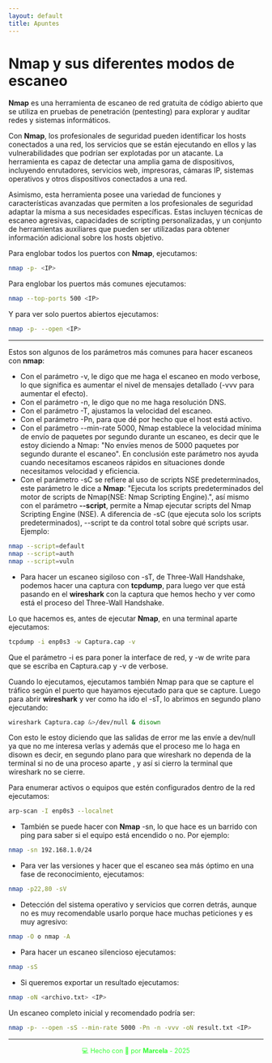 ```yaml
---
layout: default
title: Apuntes
---
```


# Nmap y sus diferentes modos de escaneo

**Nmap** es una herramienta de escaneo de red gratuita de código abierto que se utiliza en pruebas de penetración (pentesting) para explorar y auditar redes y sistemas informáticos.

Con **Nmap**, los profesionales de seguridad pueden identificar los hosts conectados a una red, los servicios que se están ejecutando en ellos y las vulnerabilidades que podrían ser explotadas por un atacante. La herramienta es capaz de detectar una amplia gama de dispositivos, incluyendo enrutadores, servicios web, impresoras, cámaras IP, sistemas operativos y otros dispositivos conectados a una red.

Asimismo, esta herramienta posee una variedad de funciones y características avanzadas que permiten a los profesionales de seguridad adaptar la misma a sus necesidades específicas. Estas incluyen técnicas de escaneo agresivas, capacidades de scripting personalizadas, y un conjunto de herramientas auxiliares que pueden ser utilizadas para obtener información adicional sobre los hosts objetivo.

Para englobar todos los puertos con **Nmap**, ejecutamos:

```bash
nmap -p- <IP>
```

Para englobar los puertos más comunes ejecutamos:

```bash
nmap --top-ports 500 <IP>
```

Y para ver solo puertos abiertos ejecutamos:

```bash
nmap -p- --open <IP>
```
---

Estos son algunos de los parámetros más comunes para hacer escaneos con **nmap**:

- Con el parámetro -v, le digo que me haga el escaneo en modo verbose, lo que significa es aumentar el nivel de mensajes detallado (-vvv para aumentar el efecto).
- Con el parámetro -n, le digo que no me haga resolución DNS.
- Con el parámetro -T, ajustamos la velocidad del escaneo.
- Con el parámetro -Pn, para que dé por hecho que el host está activo.
- Con el parámetro --min-rate 5000, Nmap establece la velocidad mínima de envío de paquetes por segundo durante un escaneo, es decir que le estoy diciendo a Nmap: "No envíes menos de 5000 paquetes por segundo durante el escaneo". En conclusión este parámetro nos ayuda cuando necesitamos escaneos rápidos en situaciones donde necesitamos velocidad y eficiencia.
- Con el parámetro -sC se refiere al uso de scripts NSE predeterminados, este parámetro le dice a **Nmap**: "Ejecuta los scripts predeterminados del motor de scripts de Nmap(NSE: Nmap Scripting Engine).", así mismo con el parámetro **--script**, permite a Nmap ejecutar scripts del Nmap Scripting Engine (NSE). A diferencia de -sC (que ejecuta solo los scripts predeterminados), --script te da control total sobre qué scripts usar. Ejemplo:

```bash
nmap --script=default
nmap --script=auth
nmap --script=vuln
```

- Para hacer un escaneo sigiloso con -sT, de Three-Wall Handshake, podemos hacer una captura con **tcpdump**, para luego ver que está pasando en el **wireshark** con la captura que hemos hecho y ver como está el proceso del Three-Wall Handshake. 

Lo que hacemos es, antes de ejecutar **Nmap**, en una terminal aparte ejecutamos:

```bash
tcpdump -i enp0s3 -w Captura.cap -v
```

Que el parámetro -i es para poner la interface de red, y -w de write para que se escriba en Captura.cap y -v de verbose.

Cuando lo ejecutamos, ejecutamos también Nmap para que se capture el tráfico según el puerto que hayamos ejecutado para que se capture.
Luego para abrir **wireshark** y ver como ha ido el -sT,  lo abrimos en segundo plano ejecutando:

```bash
wireshark Captura.cap &>/dev/null & disown
```

Con esto le estoy diciendo que las salidas de error me las envíe a dev/null ya que no me interesa verlas y además que el proceso me lo haga en disown es decir, en segundo plano para que wireshark no dependa de la terminal si no de una proceso aparte , y así si cierro la terminal que wireshark no se cierre.

Para enumerar activos o equipos que estén configurados dentro de la red ejecutamos:

```bash
arp-scan -I enp0s3 --localnet
```

- También se puede hacer con **Nmap** -sn, lo que hace es un barrido con ping para saber si el equipo está encendido o no. Por ejemplo:

```bash
nmap -sn 192.168.1.0/24
```

- Para ver las versiones y hacer que el escaneo sea más óptimo en una fase de reconocimiento, ejecutamos:

```bash
nmap -p22,80 -sV
```

- Detección del sistema operativo y servicios que corren detrás, aunque no es muy recomendable usarlo porque hace muchas peticiones y es muy agresivo:   

```bash
nmap -O o nmap -A
```

- Para hacer un escaneo silencioso ejecutamos:

```bash
nmap -sS
```

- Si queremos exportar un resultado ejecutamos:

```bash
nmap -oN <archivo.txt> <IP>
```

Un escaneo completo inicial y recomendado podría ser:

```bash
nmap -p- --open -sS --min-rate 5000 -Pn -n -vvv -oN result.txt <IP>
```

---



<div style="text-align:center; font-size: 0.9em; margint-top: 40px; color: #33ff33;">
    💻 Hecho con 💚 por <strong>Marcela</strong> - 2025
</div>




    

